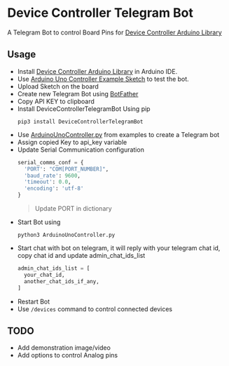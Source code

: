 # Device Controller Telegram Bot

A Telegram Bot to control Board Pins for [Device Controller Arduino Library](https://github.com/dmdhrumilmistry/DeviceController)

## Usage
- Install [Device Controller Arduino Library](https://github.com/dmdhrumilmistry/DeviceController) in Arduino IDE.
- Use [Arduino Uno Controller Example Sketch](https://github.com/dmdhrumilmistry/DeviceController/blob/main/examples/ArduinoUnoController/ArduinoUnoController.ino) to test the bot.
- Upload Sketch on the board
- Create new Telegram Bot using [BotFather](https://t.me/BotFather)
- Copy API KEY to clipboard
- Install DeviceControllerTelegramBot Using pip
  ```
  pip3 install DeviceControllerTelegramBot
  ```
- Use [ArduinoUnoController.py](https://github.com/dmdhrumilmistry/DeviceControllerTelegramBot/blob/main/examples/ArduinoUnoController.py) from examples to create a Telegram bot
- Assign copied Key to api_key variable
- Update Serial Communication configuration
  ```python
  serial_comms_conf = {
    'PORT': "COM[PORT_NUMBER]",
    'baud_rate': 9600,
    'timeout': 0.0,
    'encoding': 'utf-8'
  }
  ```
  > Update PORT in dictionary
- Start Bot using
  ```
  python3 ArduinoUnoController.py
  ```
- Start chat with bot on telegram, it will reply with your telegram chat id, copy chat id and update admin_chat_ids_list
  ```python
  admin_chat_ids_list = [
    your_chat_id,
    another_chat_ids_if_any,
  ]
  ```
- Restart Bot
- Use `/devices` command to control connected devices 

## TODO
- Add demonstration image/video
- Add options to control Analog pins
